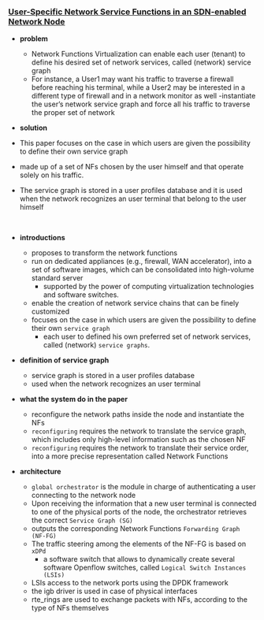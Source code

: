 ### [User-Specific Network Service Functions in an SDN-enabled Network Node](http://ieeexplore.ieee.org/stamp/stamp.jsp?tp=&arnumber=6984072)

- **problem**
  - Network Functions Virtualization can enable each user (tenant) to define his desired set of network services, called (network) service graph
  -  For instance, a User1 may want his traffic to traverse a firewall before reaching his terminal, while a User2 may be interested in a different type of firewall and in a network monitor as well
  -instantiate the user’s network service graph and force all his traffic to traverse the proper set of network


- **solution**
- This paper focuses on the case in which users are given the possibility to define their own service graph
-  made up of a set of NFs chosen by the user himself and that operate solely on his traffic.
- The service graph is stored in a user profiles database and it is used when the network recognizes an user terminal that belong to the user himself

<br>

- **introductions**
  - proposes to transform the network functions
  - run on dedicated appliances (e.g., firewall, WAN accelerator), into a set of software images, which can be consolidated into high-volume standard server
    - supported by the power of computing virtualization technologies and software switches.
  - enable the creation of network service chains that can be finely customized
  - focuses on the case in which users are given the possibility to define their own `service graph`
    - each user to defined his own preferred set of network services, called (network) `service graphs`.


- **definition of service graph**
  - service graph is stored in a user profiles database
  - used when the network recognizes an user terminal


- **what the system do in the paper**
  - reconfigure the network paths inside the node and instantiate the NFs
  - `reconfiguring` requires the network to translate the service graph, which includes only high-level information such as the chosen NF
  - `reconfiguring` requires the network to translate their service order, into a more precise representation called Network Functions


- **architecture**
  - `global orchestrator` is the module in charge of authenticating a user connecting to the network node
  - Upon receiving the information that a new user terminal is connected to one of the physical ports of the node, the orchestrator retrieves the correct `Service Graph (SG)`
  - outputs the corresponding Network Functions `Forwarding Graph (NF-FG)`
  - The traffic steering among the elements of the NF-FG is based on `xDPd`
    - a software switch that allows to dynamically create several software Openflow switches, called `Logical Switch Instances (LSIs)`
  - LSIs access to the network ports using the DPDK framework
  - the igb driver is used in case of physical interfaces
  - rte_rings are used to exchange packets with NFs, according to the type of NFs themselves
  
